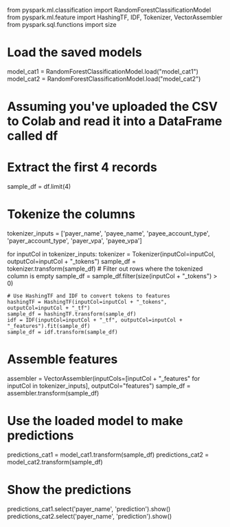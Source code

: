 from pyspark.ml.classification import RandomForestClassificationModel
from pyspark.ml.feature import HashingTF, IDF, Tokenizer, VectorAssembler
from pyspark.sql.functions import size

# Load the saved models
model_cat1 = RandomForestClassificationModel.load("model_cat1")
model_cat2 = RandomForestClassificationModel.load("model_cat2")

# Assuming you've uploaded the CSV to Colab and read it into a DataFrame called df
# Extract the first 4 records
sample_df = df.limit(4)

# Tokenize the columns
tokenizer_inputs = ['payer_name', 'payee_name', 'payee_account_type', 'payer_account_type', 'payer_vpa', 'payee_vpa']

for inputCol in tokenizer_inputs:
    tokenizer = Tokenizer(inputCol=inputCol, outputCol=inputCol + "_tokens")
    sample_df = tokenizer.transform(sample_df)
    # Filter out rows where the tokenized column is empty
    sample_df = sample_df.filter(size(inputCol + "_tokens") > 0)

    # Use HashingTF and IDF to convert tokens to features
    hashingTF = HashingTF(inputCol=inputCol + "_tokens", outputCol=inputCol + "_tf")
    sample_df = hashingTF.transform(sample_df)
    idf = IDF(inputCol=inputCol + "_tf", outputCol=inputCol + "_features").fit(sample_df)
    sample_df = idf.transform(sample_df)

# Assemble features
assembler = VectorAssembler(inputCols=[inputCol + "_features" for inputCol in tokenizer_inputs], outputCol="features")
sample_df = assembler.transform(sample_df)

# Use the loaded model to make predictions
predictions_cat1 = model_cat1.transform(sample_df)
predictions_cat2 = model_cat2.transform(sample_df)

# Show the predictions
predictions_cat1.select('payer_name', 'prediction').show()
predictions_cat2.select('payer_name', 'prediction').show()

